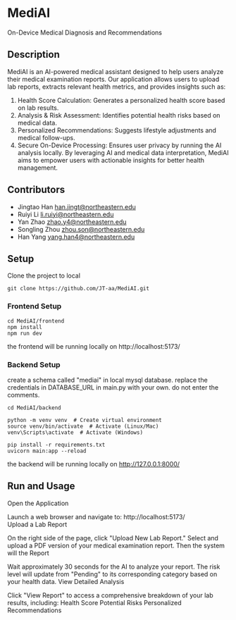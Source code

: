 # MediAI
On-Device Medical Diagnosis and Recommendations

## Description
MediAI is an AI-powered medical assistant designed to help users analyze their medical examination reports. Our application allows users to upload lab reports, extracts relevant health metrics, and provides insights such as:

1. Health Score Calculation: Generates a personalized health score based on lab results.
2. Analysis & Risk Assessment: Identifies potential health risks based on medical data.
3. Personalized Recommendations: Suggests lifestyle adjustments and medical follow-ups.
4. Secure On-Device Processing: Ensures user privacy by running the AI analysis locally.
By leveraging AI and medical data interpretation, MediAI aims to empower users with actionable insights for better health management.
## Contributors
- Jingtao Han han.jingt@northeastern.edu
- Ruiyi Li li.ruiyi@northeastern.edu
- Yan Zhao zhao.y4@northeastern.edu
- Songling Zhou zhou.son@northeastern.edu
- Han Yang yang.han4@northeastern.edu
## Setup
Clone the project to local 
```
git clone https://github.com/JT-aa/MediAI.git
```
### Frontend Setup
```
cd MediAI/frontend
npm install
npm run dev
```
the frontend will be running locally on http://localhost:5173/

### Backend Setup
create a schema called "mediai" in local mysql database.
replace the credentials in DATABASE_URL in main.py with your own.
do not enter the comments.
```
cd MediAI/backend

python -m venv venv  # Create virtual environment
source venv/bin/activate  # Activate (Linux/Mac)
venv\Scripts\activate  # Activate (Windows)

pip install -r requirements.txt
uvicorn main:app --reload
```
the backend will be running locally on http://127.0.0.1:8000/

## Run and Usage
Open the Application

Launch a web browser and navigate to:
http://localhost:5173/  
Upload a Lab Report

On the right side of the page, click "Upload New Lab Report."
Select and upload a PDF version of your medical examination report.
Then the system will the Report

Wait approximately 30 seconds for the AI to analyze your report.
The risk level will update from "Pending" to its corresponding category based on your health data.
View Detailed Analysis

Click "View Report" to access a comprehensive breakdown of your lab results, including:
Health Score
Potential Risks
Personalized Recommendations
